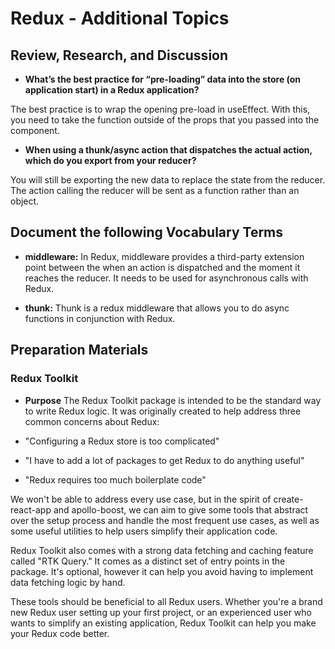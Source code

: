 # Redux - Additional Topics

## Review, Research, and Discussion

* **What’s the best practice for “pre-loading” data into the store (on application start) in a Redux application?**

The best practice is to wrap the opening pre-load in useEffect. With this, you need to take the function outside of the props that you passed into the component.

* **When using a thunk/async action that dispatches the actual action, which do you export from your reducer?**

You will still be exporting the new data to replace the state from the reducer. The action calling the reducer will be sent as a function rather than an object.

## Document the following Vocabulary Terms

* **middleware:** In Redux, middleware provides a third-party extension point between the when an action is dispatched and the moment it reaches the reducer. It needs to be used for asynchronous calls with Redux.

* **thunk:** Thunk is a redux middleware that allows you to do async functions in conjunction with Redux.

## Preparation Materials

### Redux Toolkit

* **Purpose**
The Redux Toolkit package is intended to be the standard way to write Redux logic. It was originally created to help address three common concerns about Redux:

* "Configuring a Redux store is too complicated"
* "I have to add a lot of packages to get Redux to do anything useful"
* "Redux requires too much boilerplate code"

We won't be able to address every use case, but in the spirit of create-react-app and apollo-boost, we can aim to give some tools that abstract over the setup process and handle the most frequent use cases, as well as some useful utilities to help users simplify their application code.

Redux Toolkit also comes with a strong data fetching and caching feature called "RTK Query." It comes as a distinct set of entry points in the package. It's optional, however it can help you avoid having to implement data fetching logic by hand.

These tools should be beneficial to all Redux users. Whether you're a brand new Redux user setting up your first project, or an experienced user who wants to simplify an existing application, Redux Toolkit can help you make your Redux code better.

